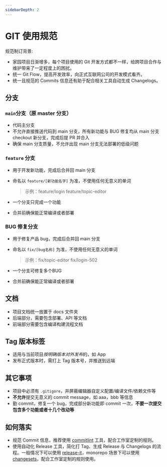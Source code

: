 ```yaml
---
sidebarDepth: 2
---
```


# GIT 使用规范

规范制订背景:

* 家园项目日渐增多，每个项目使用的 Git 开发方式都不一样，给跨项目合作与维护带来了一定程度上的困扰。
* 统一 Git Flow，提高开发效率，向正式互联网公司的开发模式看齐。
* 统一且规范的 Commits 信息还有助于配合相关工具自动生成 Changelogs。

## **分支**

### `main`分支（原 master 分支）

* 代码主分支
* 不允许直接推送代码到 main 分支，所有新功能与 BUG 修复均从 main 分支 checkout 新分支，完成后提 PR 并合入
* 确保 main 分支质量，不允许出现 main 分支无法部署的低级问题

### `feature` 分支

* 用于开发新功能，完成后合并回 main 分支
* 命名以 `feature/[新功能名字]` 为准，不使用任何无意义的单词
    > 示例：feature/login feature/topic-editor

* 一个分支只完成一个功能
* 合并前确保能正常编译或者部署

### BUG 修复分支

* 用于修复产品 bug，完成后合并回 main 分支
* 命名以  `fix/[bug名称]` 为准，不使用任何无意义的单词
    > 示例：fix/topic-editor fix/login-502

* 一个分支可修复多个BUG
* 合并前确保能正常编译或者部署

## 文档

* 项目文档统一放置于 docs 文件夹
* 后端部分，需要包含部署、API 等文档
* 前端部分需要包含编译构建流程文档

## Tag 版本标签

* 适用与当前项目*按明确版本对外发布*的，如 App
* 发布正式版本时，需打上 Tag 版本号，并推送到远端

## 其它事项

* 项目中必须有 `.gitigore`，并屏蔽编辑器自定义配置/编译文件/依赖文件等
* **不允许**提交无意义的 commit message，如 aaa，bbb 等信息
* 勤 commit，修复一个 bug，完成部分新功能即 commit 一次，**不要一次提交包含多个功能或者十几个改动等**

## 如何落实

* 规范 Commit 信息，推荐使用 [commitlint](https://github.com/conventional-changelog/commitlint) 工具，配合工作室定制的规则。
* 使用自动化 Release 工具，简化打 Tag、生成 Release 与 Changelogs 的流程。一般情况下可以使用 [release-it](https://github.com/release-it/release-it)，monorepo 场景下可以使用 [changesets](https://github.com/atlassian/changesets)，配合工作室定制的规则使用。
